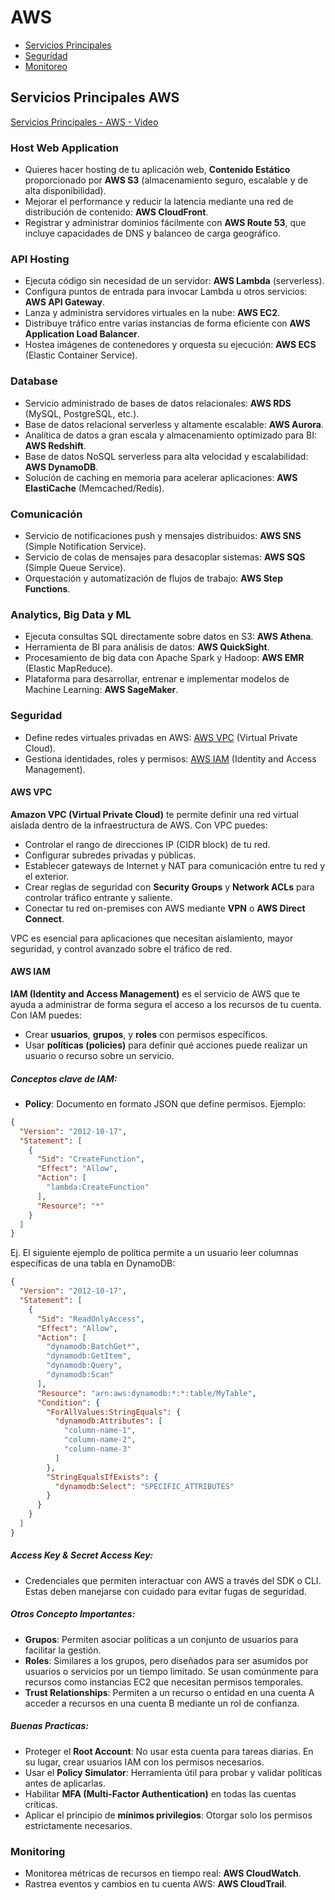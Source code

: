 # AWS

- [Servicios Principales](#servicios-principales-aws)
- [Seguridad](#seguridad)
- [Monitoreo](#monitoring)

## Servicios Principales AWS
[Servicios Principales - AWS - Video](https://www.youtube.com/watch?v=B08iQQhXG1Y)

### Host Web Application
- Quieres hacer hosting de tu aplicación web, **Contenido Estático** proporcionado por **AWS S3** (almacenamiento seguro, escalable y de alta disponibilidad).
- Mejorar el performance y reducir la latencia mediante una red de distribución de contenido: **AWS CloudFront**.
- Registrar y administrar dominios fácilmente con **AWS Route 53**, que incluye capacidades de DNS y balanceo de carga geográfico.

### API Hosting
- Ejecuta código sin necesidad de un servidor: **AWS Lambda** (serverless).
- Configura puntos de entrada para invocar Lambda u otros servicios: **AWS API Gateway**.
- Lanza y administra servidores virtuales en la nube: **AWS EC2**.
- Distribuye tráfico entre varias instancias de forma eficiente con **AWS Application Load Balancer**.
- Hostea imágenes de contenedores y orquesta su ejecución: **AWS ECS** (Elastic Container Service).

### Database
- Servicio administrado de bases de datos relacionales: **AWS RDS** (MySQL, PostgreSQL, etc.).
- Base de datos relacional serverless y altamente escalable: **AWS Aurora**.
- Analítica de datos a gran escala y almacenamiento optimizado para BI: **AWS Redshift**.
- Base de datos NoSQL serverless para alta velocidad y escalabilidad: **AWS DynamoDB**.
- Solución de caching en memoria para acelerar aplicaciones: **AWS ElastiCache** (Memcached/Redis).

### Comunicación
- Servicio de notificaciones push y mensajes distribuidos: **AWS SNS** (Simple Notification Service).
- Servicio de colas de mensajes para desacoplar sistemas: **AWS SQS** (Simple Queue Service).
- Orquestación y automatización de flujos de trabajo: **AWS Step Functions**.

### Analytics, Big Data y ML
- Ejecuta consultas SQL directamente sobre datos en S3: **AWS Athena**.
- Herramienta de BI para análisis de datos: **AWS QuickSight**.
- Procesamiento de big data con Apache Spark y Hadoop: **AWS EMR** (Elastic MapReduce).
- Plataforma para desarrollar, entrenar e implementar modelos de Machine Learning: **AWS SageMaker**.

### Seguridad
- Define redes virtuales privadas en AWS: [AWS VPC](#aws-vpc) (Virtual Private Cloud).
- Gestiona identidades, roles y permisos: [AWS IAM](#aws-iam) (Identity and Access Management).

#### AWS VPC
**Amazon VPC (Virtual Private Cloud)** te permite definir una red virtual aislada dentro de la infraestructura de AWS. Con VPC puedes:
- Controlar el rango de direcciones IP (CIDR block) de tu red.
- Configurar subredes privadas y públicas.
- Establecer gateways de Internet y NAT para comunicación entre tu red y el exterior.
- Crear reglas de seguridad con **Security Groups** y **Network ACLs** para controlar tráfico entrante y saliente.
- Conectar tu red on-premises con AWS mediante **VPN** o **AWS Direct Connect**.

VPC es esencial para aplicaciones que necesitan aislamiento, mayor seguridad, y control avanzado sobre el tráfico de red.

#### AWS IAM
**IAM (Identity and Access Management)** es el servicio de AWS que te ayuda a administrar de forma segura el acceso a los recursos de tu cuenta. Con IAM puedes:
- Crear **usuarios**, **grupos**, y **roles** con permisos específicos.
- Usar **políticas (policies)** para definir qué acciones puede realizar un usuario o recurso sobre un servicio.

##### Conceptos clave de IAM:
- **Policy**: Documento en formato JSON que define permisos. Ejemplo:
```json
{
  "Version": "2012-10-17",
  "Statement": [
    {
      "Sid": "CreateFunction",
      "Effect": "Allow",
      "Action": [
        "lambda:CreateFunction"
      ],
      "Resource": "*"
    }
  ]
}
```

Ej. El siguiente ejemplo de política permite a un usuario leer columnas específicas de una tabla en DynamoDB:

```json
{
  "Version": "2012-10-17",
  "Statement": [
    {
      "Sid": "ReadOnlyAccess",
      "Effect": "Allow",
      "Action": [
        "dynamodb:BatchGet*",
        "dynamodb:GetItem",
        "dynamodb:Query",
        "dynamodb:Scan"
      ],
      "Resource": "arn:aws:dynamodb:*:*:table/MyTable",
      "Condition": {
        "ForAllValues:StringEquals": {
          "dynamodb:Attributes": [
            "column-name-1",
            "column-name-2",
            "column-name-3"
          ]
        },
        "StringEqualsIfExists": {
          "dynamodb:Select": "SPECIFIC_ATTRIBUTES"
        }
      }
    }
  ]
}
```

##### Access Key & Secret Access Key: 
- Credenciales que permiten interactuar con AWS a través del SDK o CLI. Estas deben manejarse con cuidado para evitar fugas de seguridad.

##### Otros Concepto Importantes:
- **Grupos**: Permiten asociar políticas a un conjunto de usuarios para facilitar la gestión.
- **Roles**: Similares a los grupos, pero diseñados para ser asumidos por usuarios o servicios por un tiempo limitado. Se usan comúnmente para recursos como instancias EC2 que necesitan permisos temporales.
- **Trust Relationships**: Permiten a un recurso o entidad en una cuenta A acceder a recursos en una cuenta B mediante un rol de confianza.

##### Buenas Practicas:
- Proteger el **Root Account**: No usar esta cuenta para tareas diarias. En su lugar, crear usuarios IAM con los permisos necesarios.
- Usar el **Policy Simulator**: Herramienta útil para probar y validar políticas antes de aplicarlas.
- Habilitar **MFA (Multi-Factor Authentication)** en todas las cuentas críticas.
- Aplicar el principio de **mínimos privilegios**: Otorgar solo los permisos estrictamente necesarios.


### Monitoring
- Monitorea métricas de recursos en tiempo real: **AWS CloudWatch**.
- Rastrea eventos y cambios en tu cuenta AWS: **AWS CloudTrail**.
